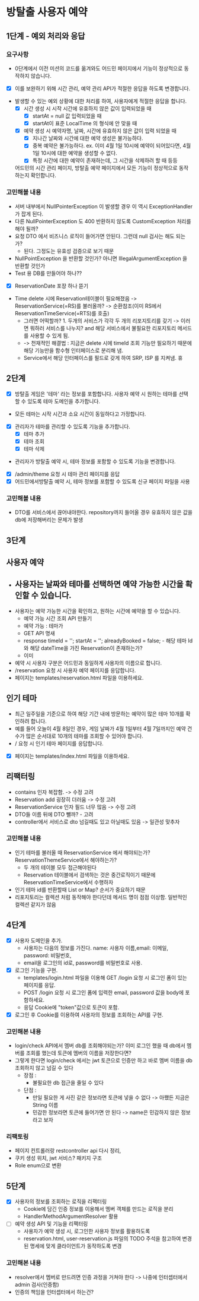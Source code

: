 # 방탈출 사용자 예약

## 1단계 - 예외 처리와 응답

### 요구사항

- 0단계에서 이전 미션의 코드를 옮겨와도 어드민 페이지에서 기능이 정상적으로 동작하지 않습니다.
- [x] 이를 보완하기 위해 시간 관리, 예약 관리 API가 적절한 응답을 하도록 변경합니다.
- 발생할 수 있는 예외 상황에 대한 처리를 하여, 사용자에게 적절한 응답을 합니다.
    - [x] 시간 생성 시 시작 시간에 유효하지 않은 값이 입력되었을 때
        - [x] startAt = null 값 입력되었을 때
        - [x] startAt이 표준 LocalTime 의 형식에 안 맞을 때
    - [x] 예약 생성 시 예약자명, 날짜, 시간에 유효하지 않은 값이 입력 되었을 때
        - [x] 지나간 날짜와 시간에 대한 예약 생성은 불가능하다.
        - [x] 중복 예약은 불가능하다. ex. 이미 4월 1일 10시에 예약이 되어있다면, 4월 1일 10시에 대한 예약을 생성할 수 없다.
        - [x] 특정 시간에 대한 예약이 존재하는데, 그 시간을 삭제하려 할 때
          등등

  어드민의 시간 관리 페이지, 방탈출 예약 페이지에서 모든 기능이 정상적으로 동작하는지 확인합니다.

### 고민해볼 내용

- 서버 내부에서 NullPointerException 이 발생할 경우 이 역시 ExceptionHandler 가 잡게 된다.
- 다른 NullPointerException 도 400 반환하지 않도록 CustomException 처리를 해야 될까?
- 요청 DTO 에서 비즈니스 로직이 들어가면 안된다. 그런데 null 검사는 해도 되는가?
    - 된다. 그정도는 유효성 검증으로 보기 때문
- NullPointException 을 반환할 것인가? 아니면 IllegalArgumentException 을 반환할 것인가
- Test 용 DB를 만들어야 하나??
- [x] ReservationDate 포장 하나 뜯기
- Time delete 시에 Reservation테이블이 필요해졌음 -> ReservationService(=RS)를 불러올까? -> 순환참조(이미 RS에서 ReservationTimeService(=RTS)를
  호출)
    - 그러면 어떡할까? 1. 두개의 서비스가 각각 두 개의 리포지토리를 갖기 -> 이러면 뭐하러 서비스를 나누지? and 해당 서비스에서 불필요한 리포지토리 메서드를 사용할 수 있게 됨.
    - -> 천재적인 해결법 : 지금은 delete 시에 timeId 조회 기능만 필요하기 때문에 해당 기능만을 함수형 인터페이스로 분리해 냄.
    - Service에서 해당 인터페이스를 필드로 갖게 하여 SRP, ISP 를 지켜냄. 휴

## 2단계

- [x] 방탈출 게임은 '테마' 라는 정보를 포함합니다. 사용자 예약 시 원하는 테마를 선택할 수 있도록 테마 도메인을 추가합니다.
- 모든 테마는 시작 시간과 소요 시간이 동일하다고 가정합니다.
- [x] 관리자가 테마를 관리할 수 있도록 기능을 추가합니다.
    - [x] 테마 추가
    - [x] 테마 조회
    - [x] 테마 삭제
- 관리자가 방탈출 예약 시, 테마 정보를 포함할 수 있도록 기능을 변경합니다.
- [x] /admin/theme 요청 시 테마 관리 페이지를 응답
- [x] 어드민에서방탈출 예약 시, 테마 정보를 포함할 수 있도록 신규 페이지 파일을 사용

### 고민해볼 내용

- DTO를 서비스에서 끊어내야한다. repository까지 들어올 경우 유효하지 않은 값을 db에 저장해버리는 문제가 발생

## 3단계

## 사용자 예약

- 사용자는 날짜와 테마를 선택하면 예약 가능한 시간을 확인할 수 있습니다.
  - 
- 사용자는 예약 가능한 시간을 확인하고, 원하는 시간에 예약을 할 수 있습니다.
    - 예약 가능 시간 조회 API 만들기
    - 예약 가능 : 테마가
    - GET API 명새
    - response
      timeId = '';
      startAt = '';
      alreadyBooked = false; - 해당 테마 Id와 해당 dateTime을 가진 Reservation이 존재하는가?
    - 이미
- 예약 시 사용자 구분은 어드민과 동일하게 사용자의 이름으로 합니다.
- /reservation 요청 시 사용자 예약 페이지를 응답합니다.
- 페이지는 templates/reservation.html 파일을 이용하세요.

## 인기 테마

- 최근 일주일을 기준으로 하여 해당 기간 내에 방문하는 예약이 많은 테마 10개를 확인하려 합니다.
- 예를 들어 오늘이 4월 8일인 경우, 게임 날짜가 4월 1일부터 4월 7일까지인 예약 건수가 많은 순서대로 10개의 테마를 조회할 수 있어야 합니다.
- / 요청 시 인기 테마 페이지를 응답합니다.
- [x] 페이지는 templates/index.html 파일을 이용하세요.

## 리팩터링

- contains 인자 복잡함. -> 수정 고려
- Reservation add 굉장히 더러움 -> 수정 고려
- ReservationService 인자 필드 너무 많음 -> 수정 고려
- DTO들 이름 뒤에 DTO 뺄까? - 고려
- controller에서 서비스로 dto 넘길때도 있고 아닐때도 있음 -> 일관성 맞추자

### 고민해볼 내용

- 인기 테마를 불러올 때 ReservationService 에서 해야되는가? ReservationThemeService에서 해야하는가?
    - 두 개의 테이블 모두 접근해야된다
    - Reservation 테이블에서 검색하는 것은 중간로직이기 때문에 ReservationTimeService에서 수행하자
- 인기 테마 id를 반환할때 List or Map? 순서가 중요하기 때문
- 리포지토리는 컬렉션 처럼 동작해야 한다던데 메서드 명이 점점 이상함. 일반적인 컬렉션 같지가 않음

## 4단계

- [x] 사용자 도메인을 추가.
    - 사용자는 다음의 정보를 가진다. name: 사용자 이름,email: 이메일, password: 비밀번호,
    - email을 로그인의 id로, password를 비밀번호로 사용.
- [x] 로그인 기능을 구현.
    - templates/login.html 파일을 이용해 GET /login 요청 시 로그인 폼이 있는 페이지를 응답.
    - POST /login 요청 시 로그인 폼에 입력한 email, password 값을 body에 포함하세요.
    - 응답 Cookie에 "token"값으로 토큰이 포함.
- [x] 로그인 후 Cookie를 이용하여 사용자의 정보를 조회하는 API를 구현.

### 고민해본 내용

- login/check API에서 멤버 db를 조회해야되는가? 이미 로그인 했을 때 db에서 멤버를 조회를 했는데 토큰에 멤버의 이름을 저장한다면?
- 그렇게 한다면 login/check 에서는 jwt 토큰으로 인증만 하고 바로 멤버 이름을 db 조회하지 않고 넘길 수 있다
    - 장점 :
        - 불필요한 db 접근을 줄일 수 있다
    - 단점 :
        - 만일 필요한 게 사진 같은 정보라면 토큰에 넣을 수 없다 -> 아쨌든 지금은 String 이름
        - 민감한 정보라면 토큰에 들어가면 안 된다 -> name은 민감하지 않은 정보라고 보자

### 리팩토링

- 페이지 컨트롤러랑 restcontroller api 다시 정리,
- 쿠키 생성 위치, jwt 서비스? 패키지 구조
- Role enum으로 변환

## 5단계

- [x] 사용자의 정보를 조회하는 로직을 리팩터링
    - Cookie에 담긴 인증 정보를 이용해서 멤버 객체를 만드는 로직을 분리
    - HandlerMethodArgumentResolver 활용
- [ ] 예약 생성 API 및 기능을 리팩터링
    - 사용자가 예약 생성 시, 로그인한 사용자 정보를 활용하도록
    - reservation.html, user-reservation.js 파일의 TODO 주석을 참고하여 변경된 명세에 맞게 클라이언트가 동작하도록 변경

### 고민해본 내용

- resolver에서 멤버로 만드려면 인증 과정을 거쳐야 한다 -> 나중에 인터셉터에서 admin 검사(인증함)
- 인증의 책임을 인터셉터에서 하는건?